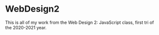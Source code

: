 # WebDesign2

This is all of my work from the Web Design 2: JavaScript class, first tri of the 2020-2021 year. 
